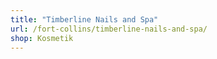 ```yaml
---
title: "Timberline Nails and Spa"
url: /fort-collins/timberline-nails-and-spa/
shop: Kosmetik
---
```

